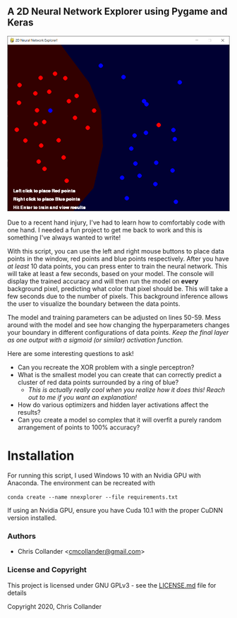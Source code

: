 ## A 2D Neural Network Explorer using Pygame and Keras

![Example](example.png)

Due to a recent hand injury, I've had to learn how to comfortably code with one hand. I needed a fun project to get me back to work and this is something I've always wanted to write!

With this script, you can use the left and right mouse buttons to place data points in the window, red points and blue points respectively. After you have *at least* 10 data points, you can press enter to train the neural network. This will take at least a few seconds, based on your model. The console will display the trained accuracy and will then run the model on **every** background pixel, predicting what color that pixel should be. This will take a few seconds due to the number of pixels. This background inference allows the user to visualize the boundary between the data points.

The model and training parameters can be adjusted on lines 50-59. Mess around with the model and see how changing the hyperparameters changes your boundary in different configurations of data points. *Keep the final layer as one output with a sigmoid (or similar) activation function.*

Here are some interesting questions to ask!
* Can you recreate the XOR problem with a single perceptron?
* What is the smallest model you can create that can correctly predict a cluster of red data points surrounded by a ring of blue?
  * *This is actually really cool when you realize how it does this! Reach out to me if you want an explanation!*
* How do various optimizers and hidden layer activations affect the results?
* Can you create a model so complex that it will overfit a purely random arrangement of points to 100% accuracy?

# Installation
For running this script, I used Windows 10 with an Nvidia GPU with Anaconda. The environment can be recreated with

`conda create --name nnexplorer --file requirements.txt`

If using an Nvidia GPU, ensure you have Cuda 10.1 with the proper CuDNN version installed.

### Authors

* Chris Collander &lt;cmcollander@gmail.com&gt;

### License and Copyright

This project is licensed under GNU GPLv3 - see the [LICENSE.md](LICENSE.md) file for details

Copyright 2020, Chris Collander